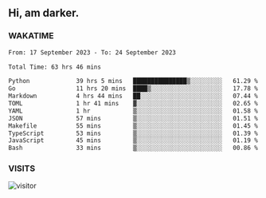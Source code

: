 ## Hi, am darker.

### WAKATIME

<!--START_SECTION:waka-->

```txt
From: 17 September 2023 - To: 24 September 2023

Total Time: 63 hrs 46 mins

Python             39 hrs 5 mins   ███████████████▒░░░░░░░░░   61.29 %
Go                 11 hrs 20 mins  ████▒░░░░░░░░░░░░░░░░░░░░   17.78 %
Markdown           4 hrs 44 mins   ██░░░░░░░░░░░░░░░░░░░░░░░   07.44 %
TOML               1 hr 41 mins    ▓░░░░░░░░░░░░░░░░░░░░░░░░   02.65 %
YAML               1 hr            ▒░░░░░░░░░░░░░░░░░░░░░░░░   01.58 %
JSON               57 mins         ▒░░░░░░░░░░░░░░░░░░░░░░░░   01.51 %
Makefile           55 mins         ▒░░░░░░░░░░░░░░░░░░░░░░░░   01.45 %
TypeScript         53 mins         ▒░░░░░░░░░░░░░░░░░░░░░░░░   01.39 %
JavaScript         45 mins         ▒░░░░░░░░░░░░░░░░░░░░░░░░   01.19 %
Bash               33 mins         ▒░░░░░░░░░░░░░░░░░░░░░░░░   00.86 %
```

<!--END_SECTION:waka-->

### VISITS
<!-- i should probably build this when i will have some time -->
![visitor](https://profile-counter.glitch.me/sanix-darker/count.svg)
